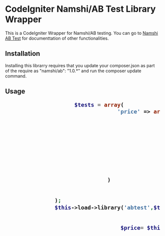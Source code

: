 <h1>CodeIgniter Namshi/AB Test Library Wrapper</h1>
<p>This is a CodeIgniter Wrapper for Namshi/AB testing.  You can go to <a href="https://github.com/namshi/AB" >Namshi AB Test</a> for documenttation of other functionalities.
</p>
<h2>Installation</h2>
<p>
Installing this librarry requires that you update your composer.json as part of the require as "namshi/ab": "1.0.*" and run the composer update command. 
</p>
<h2>Usage</2>
<p>
    
```php
                     $tests = array(
                                  'price' => array(
                                                       '10'=>10
                                                      ,'20'=>10
                                                      ,'30'=>10
                                                      ,'40'=>10
                                                      ,'50'=>10
                                                       ,'60'=>10
                                                       ,'70'=>10
                                                       ,'80'=>10
                                                       ,'90'=>10
                               )
                                
                   
               );
               $this->load->library('abtest',$tests);
               
                
                                   $price= $this->abtest->getVariation('price')
                        
     
     
     
     
```
</p>
